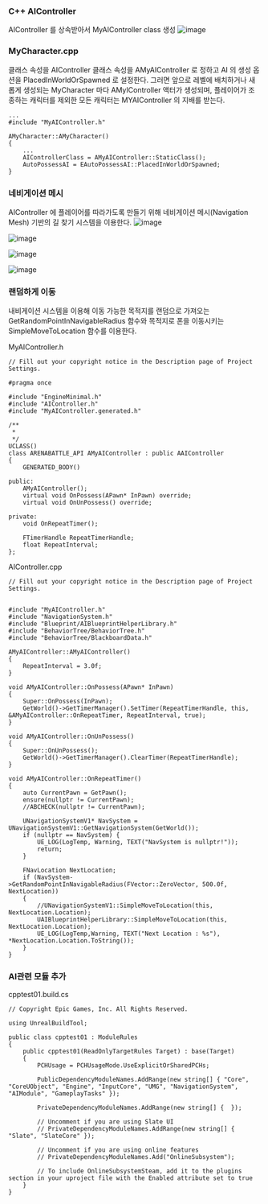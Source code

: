### C++ AIController
AIController 를 상속받아서 MyAIController class 생성
![image](https://user-images.githubusercontent.com/29656900/188049913-4f6f2357-b311-4df2-9b5e-1abae5e35f84.png)


### MyCharacter.cpp
클래스 속성을 AIController 클래스 속성을 AMyAIController 로 정하고 AI 의 생성 옵션을 PlacedInWorldOrSpawned 로 설정한다. 그러면 앞으로 레벨에 배치하거나 새롭게 생성되는 MyCharacter 마다 AMyIController 액터가 생성되며, 플레이어가 조종하는 캐릭터를 제외한 모든 캐릭터는 MYAIController 의 지배를 받는다.
```
...
#include "MyAIController.h"

AMyCharacter::AMyCharacter()
{
    ...
    AIControllerClass = AMyAIController::StaticClass();
    AutoPossessAI = EAutoPossessAI::PlacedInWorldOrSpawned;
}

```

### 네비게이션 메시
AIController 에 플레이어를 따라가도록 만들기 위해 네비게이션 메시(Navigation Mesh) 기반의 길 찾기 시스템을 이용한다.
![image](https://user-images.githubusercontent.com/29656900/188051087-18b95556-f38e-404c-b439-03d5a89f3950.png)


![image](https://user-images.githubusercontent.com/29656900/188051223-25c68f8f-2a6e-4709-9605-d3c50a79a333.png)


![image](https://user-images.githubusercontent.com/29656900/188051269-2ddc0f55-4872-450a-9008-1869d438a949.png)

![image](https://user-images.githubusercontent.com/29656900/188051305-ca620973-f23d-4e88-9755-75ce2c0d6a02.png)


### 랜덤하게 이동

내비게이션 시스템을 이용해 이동 가능한 목적지를 랜덤으로 가져오는 GetRandomPointInNavigableRadius 함수와 목적지로 폰을 이동시키는 SimpleMoveToLocation 함수를 이용한다.

MyAIController.h
```
// Fill out your copyright notice in the Description page of Project Settings.

#pragma once

#include "EngineMinimal.h"
#include "AIController.h"
#include "MyAIController.generated.h"

/**
 * 
 */
UCLASS()
class ARENABATTLE_API AMyAIController : public AAIController
{
	GENERATED_BODY()
	
public:
	AMyAIController();
	virtual void OnPossess(APawn* InPawn) override;
	virtual void OnUnPossess() override;

private:
	void OnRepeatTimer();

	FTimerHandle RepeatTimerHandle;
	float RepeatInterval;
};
```

AIController.cpp
```
// Fill out your copyright notice in the Description page of Project Settings.


#include "MyAIController.h"
#include "NavigationSystem.h"
#include "Blueprint/AIBlueprintHelperLibrary.h"
#include "BehaviorTree/BehaviorTree.h"
#include "BehaviorTree/BlackboardData.h"

AMyAIController::AMyAIController()
{
	RepeatInterval = 3.0f;
}

void AMyAIController::OnPossess(APawn* InPawn)
{
	Super::OnPossess(InPawn);
	GetWorld()->GetTimerManager().SetTimer(RepeatTimerHandle, this, &AMyAIController::OnRepeatTimer, RepeatInterval, true);
}

void AMyAIController::OnUnPossess()
{
	Super::OnUnPossess();
	GetWorld()->GetTimerManager().ClearTimer(RepeatTimerHandle);
}

void AMyAIController::OnRepeatTimer()
{
	auto CurrentPawn = GetPawn();
	ensure(nullptr != CurrentPawn);
	//ABCHECK(nullptr != CurrentPawn);

	UNavigationSystemV1* NavSystem = UNavigationSystemV1::GetNavigationSystem(GetWorld());
	if (nullptr == NavSystem) {
		UE_LOG(LogTemp, Warning, TEXT("NavSystem is nullptr!"));
		return;
	}

	FNavLocation NextLocation;
	if (NavSystem->GetRandomPointInNavigableRadius(FVector::ZeroVector, 500.0f, NextLocation))
	{
		//UNavigationSystemV1::SimpleMoveToLocation(this, NextLocation.Location);
		UAIBlueprintHelperLibrary::SimpleMoveToLocation(this, NextLocation.Location);
		UE_LOG(LogTemp,Warning, TEXT("Next Location : %s"), *NextLocation.Location.ToString());
	}
}
```

### AI관련 모듈 추가

cpptest01.build.cs
```
// Copyright Epic Games, Inc. All Rights Reserved.

using UnrealBuildTool;

public class cpptest01 : ModuleRules
{
	public cpptest01(ReadOnlyTargetRules Target) : base(Target)
	{
		PCHUsage = PCHUsageMode.UseExplicitOrSharedPCHs;
	
		PublicDependencyModuleNames.AddRange(new string[] { "Core", "CoreUObject", "Engine", "InputCore", "UMG", "NavigationSystem", "AIModule", "GameplayTasks" });

		PrivateDependencyModuleNames.AddRange(new string[] {  });

		// Uncomment if you are using Slate UI
		// PrivateDependencyModuleNames.AddRange(new string[] { "Slate", "SlateCore" });
		
		// Uncomment if you are using online features
		// PrivateDependencyModuleNames.Add("OnlineSubsystem");

		// To include OnlineSubsystemSteam, add it to the plugins section in your uproject file with the Enabled attribute set to true
	}
}
```
